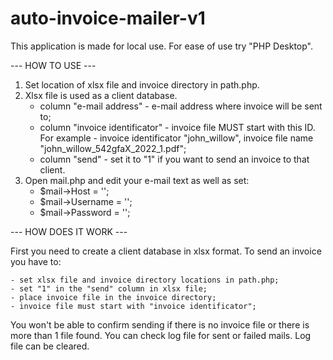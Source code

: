 # auto-invoice-mailer-v1
This application is made for local use. For ease of use try "PHP Desktop".

--- HOW TO USE ---
1. Set location of xlsx file and invoice directory in path.php.
2. Xlsx file is used as a client database.
    - column "e-mail address" - e-mail address where invoice will be sent to;
    - column "invoice identificator" - invoice file MUST start with this ID. For example - invoice identificator "john_willow", invoice file name                 "john_willow_542gfaX_2022_1.pdf";
    - column "send" - set it to "1" if you want to send an invoice to that client.
3. Open mail.php and edit your e-mail text as well as set:
    - $mail->Host       = '';
    - $mail->Username   = '';
    - $mail->Password   = '';

--- HOW DOES IT WORK ---

First you need to create a client database in xlsx format. 
To send an invoice you have to:
    
    - set xlsx file and invoice directory locations in path.php;
    - set "1" in the "send" column in xlsx file;
    - place invoice file in the invoice directory;
    - invoice file must start with "invoice identificator";
    
You won't be able to confirm sending if there is no invoice file or there is more than 1 file found.
You can check log file for sent or failed mails.
Log file can be cleared.
    
